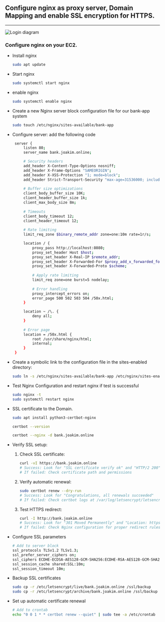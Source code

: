 ## Configure nginx as proxy server, Domain Mapping and enable SSL encryption for HTTPS.
---


![Login diagram](images/login_https.png)

### Configure nginx on your EC2.
- Install nginx
   ```bash
   sudo apt update             
   ```
-  Start nginx 
   ```bash
   sudo systemctl start nginx
   ```

- enable nginx 
    ```bash
    sudo systemctl enable nginx
    ```

- Create a new Nginx server block configuration file for our bank-app system
    ```bash
    sudo touch /etc/nginx/sites-available/bank-app
    ```

- Configure server: add the following code
   ```bash
    server {
        listen 80;
        server_name bank.joakim.online;

        # Security headers
        add_header X-Content-Type-Options nosniff;
        add_header X-Frame-Options "SAMEORIGIN";
        add_header X-XSS-Protection "1; mode=block";
        add_header Strict-Transport-Security "max-age=31536000; includeSubDomains" always;
    
        # Buffer size optimizations
        client_body_buffer_size 10K;
        client_header_buffer_size 1k;
        client_max_body_size 8m;
    
        # Timeouts
        client_body_timeout 12;
        client_header_timeout 12;
    
        # Rate limiting
        limit_req_zone $binary_remote_addr zone=one:10m rate=1r/s;

        location / {
            proxy_pass http://localhost:8080;
            proxy_set_header Host $host;
            proxy_set_header X-Real-IP $remote_addr;
            proxy_set_header X-Forwarded-For $proxy_add_x_forwarded_for;
            proxy_set_header X-Forwarded-Proto $scheme;
            
            # Apply rate limiting
            limit_req zone=one burst=5 nodelay;
    
            # Error handling
            proxy_intercept_errors on;
            error_page 500 502 503 504 /50x.html;
        }

        location ~ /\. {
            deny all;
        }
    
        # Error page
        location = /50x.html {
            root /usr/share/nginx/html;
            internal;
        }
    }
    ```

- Create a symbolic link to the configuration file in the sites-enabled directory:
    ```bash
    sudo ln -s /etc/nginx/sites-available/bank-app /etc/nginx/sites-enabled/
    ```
- Test Nginx Configuration and restart nginx if test is successful
    ```bash
    sudo nginx -t 
    sudo systemctl restart nginx
    ```
- SSL certificate to the Domain.
    ```bash
    sudo apt install python3-certbot-nginx
    ```
    ```bash
    certbot --version
    ```
    ```bash
    certbot --nginx -d bank.joakim.online
    ```
- Verify SSL setup:
    1. Check SSL certificate: 
        ```bash
        curl -vI https://bank.joakim.online
        # Success: Look for "SSL certificate verify ok" and "HTTP/2 200"
        # If failed: Check certificate path and permissions
        ```
    2. Verify automatic renewal:
        ```bash
        sudo certbot renew --dry-run
        # Success: Look for "Congratulations, all renewals succeeded"
        # If failed: Check certbot logs at /var/log/letsencrypt/letsencrypt.log
        ```


    3. Test HTTPS redirect:
       ```bash
       curl -I http://bank.joakim.online
       # Success: Look for "301 Moved Permanently" and "Location: https://"
       # If failed: Check Nginx configuration for proper redirect rules
       ```
       
- Configure SSL parameters
    ```bash
    # Add to server block
    ssl_protocols TLSv1.2 TLSv1.3;
    ssl_prefer_server_ciphers on;
    ssl_ciphers ECDHE-ECDSA-AES128-GCM-SHA256:ECDHE-RSA-AES128-GCM-SHA256;
    ssl_session_cache shared:SSL:10m;
    ssl_session_timeout 10m;
    ```

- Backup SSL certificates
    ```bash
    sudo cp -r /etc/letsencrypt/live/bank.joakim.online /ssl/backup
    sudo cp -r /etc/letsencrypt/archive/bank.joakim.online /ssl/backup
    ```

- Set up automatic certificate renewal
    ```bash
    # Add to crontab
    echo "0 0 1 * * certbot renew --quiet" | sudo tee -a /etc/crontab
    ```
